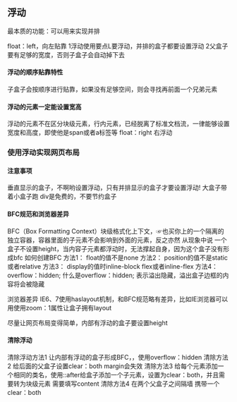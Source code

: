 ##  浮动
最本质的功能：可以用来实现并排

float：left，向左贴靠
1浮动使用要点L要浮动，并排的盒子都要设置浮动
2父盒子要有足够的宽度，否则子盒子会自动掉下去

#### 浮动的顺序贴靠特性
子盒子会按顺序进行贴靠，如果没有足够空间，则会寻找再前面一个兄弟元素

#### 浮动的元素一定能设置宽高
浮动的元素不在区分块级元素，行内元素，已经脱离了标准文档流，一律能够设置宽度和高度，即使他是span或者a标签等
float：right    右浮动

### 使用浮动实现网页布局

#### 注意事项
垂直显示的盒子，不啊哟设置浮动，只有并排显示的盒子才要设置浮动!
大盒子带着小盒子跑
div是免费的，不要节约盒子


#### BFC规范和浏览器差异
BFC（Box Formatting Context）块级格式化上下文，☞也买你上的一个隔离的独立容器，容器里面的子元素不会影响到外面的元素，反之亦然
从现象中说
一个盒子不设置height，当内容子元素都浮动时，无法撑起自身，因为这个盒子没有形成bfc
如何创建BFC
方法1：
float的值不是none
方法2：
position的值不是static或者relative
方法3：
display的值时inline-block flex或者inline-flex
方法4：
overflow：hidden;
什么是overflow：hidden;
表示溢出隐藏，溢出盒子边框的内容将会被隐藏

浏览器差异
IE6、7使用haslayout机制，和BFC规范略有差异，比如IE浏览器可以用使用zoom：1属性让盒子拥有layout

尽量让网页布局变得简单，内部有浮动的盒子要设置height

#### 清除浮动
清除浮动方法1
让内部有浮动的盒子形成BFC，，使用overflow：hidden
清除方法2
给后面的父盒子设置clear：both   margin会失效
清除方法3
给每个元素添加一个相同的类名，使用::after给盒子添加一个子元素，设置为clear：both，并且需要转为块级元素 需要填写content
清除方法4
在两个父盒子之间隔墙 携带一个clear：both
